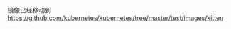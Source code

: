 <!--
This image has moved to https://github.com/kubernetes/kubernetes/tree/master/test/images/kitten
-->
镜像已经移动到 https://github.com/kubernetes/kubernetes/tree/master/test/images/kitten